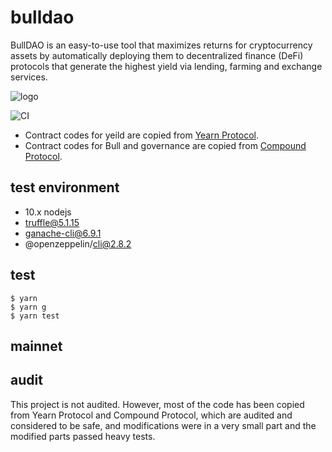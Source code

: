 # bulldao
BullDAO is an easy-to-use tool that maximizes returns for cryptocurrency assets by automatically deploying them to decentralized finance (DeFi) protocols that generate the highest yield via lending, farming and exchange services.

![logo](https://github.com/bulldax/bulldao/raw/main/logo_180.png)

![CI](https://github.com/bulldax/bulldao/workflows/CI/badge.svg)
- Contract codes for yeild are copied from [Yearn Protocol](https://github.com/iearn-finance/yearn-protocol). 
- Contract codes for Bull and governance are copied from [Compound Protocol](https://github.com/compound-finance/compound-protocol).


## test environment
- 10.x nodejs
- truffle@5.1.15
- ganache-cli@6.9.1
- @openzeppelin/cli@2.8.2


## test
```console
$ yarn
$ yarn g
$ yarn test
```


## mainnet



## audit
This project is not audited. However, most of the code has been copied from Yearn Protocol and Compound Protocol, which are audited and considered to be safe, and modifications were in a very small part and the modified parts passed heavy tests.




